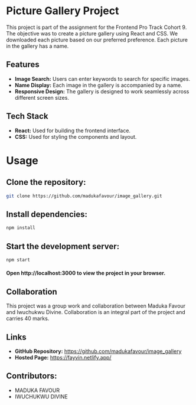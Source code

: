 # Picture Gallery Project

This project is part of the assignment for the Frontend Pro Track Cohort 9. The objective was to create a picture gallery using React and CSS. We downloaded each picture based on our preferred preference. Each picture in the gallery has a name.

## Features

- **Image Search:** Users can enter keywords to search for specific images.
- **Name Display:** Each image in the gallery is accompanied by a name.
- **Responsive Design:** The gallery is designed to work seamlessly across different screen sizes.

## Tech Stack

- **React:** Used for building the frontend interface.
- **CSS:** Used for styling the components and layout.

# Usage

## Clone the repository:
```bash
git clone https://github.com/madukafavour/image_gallery.git
```
## Install dependencies:
```bash
npm install
```
## Start the development server:
```bash
npm start
```
#### Open http://localhost:3000 to view the project in your browser.

## Collaboration
This project was a group work and collaboration between Maduka Favour and Iwuchukwu Divine. Collaboration is an integral part of the project and carries 40 marks.

## Links 
- **GitHub Repository:** https://github.com/madukafavour/image_gallery
- **Hosted Page:** https://fayvin.netlify.app/
## Contributors:
- MADUKA FAVOUR
- IWUCHUKWU DIVINE
